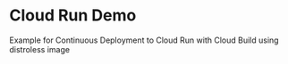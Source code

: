 # Cloud Run Demo
Example for Continuous Deployment to Cloud Run with Cloud Build using distroless image
